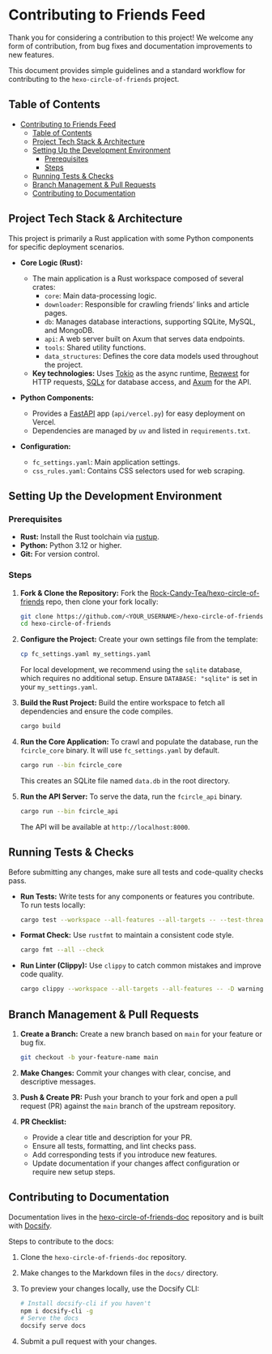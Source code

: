 # Contributing to Friends Feed

Thank you for considering a contribution to this project! We welcome any form of contribution, from bug fixes and documentation improvements to new features.

This document provides simple guidelines and a standard workflow for contributing to the `hexo-circle-of-friends` project.

## Table of Contents

- [Contributing to Friends Feed](#contributing-to-friends-feed)
  - [Table of Contents](#table-of-contents)
  - [Project Tech Stack & Architecture](#project-tech-stack--architecture)
  - [Setting Up the Development Environment](#setting-up-the-development-environment)
    - [Prerequisites](#prerequisites)
    - [Steps](#steps)
  - [Running Tests & Checks](#running-tests--checks)
  - [Branch Management & Pull Requests](#branch-management--pull-requests)
  - [Contributing to Documentation](#contributing-to-documentation)

## Project Tech Stack & Architecture

This project is primarily a Rust application with some Python components for specific deployment scenarios.

- **Core Logic (Rust):**

  - The main application is a Rust workspace composed of several crates:
    - `core`: Main data-processing logic.
    - `downloader`: Responsible for crawling friends’ links and article pages.
    - `db`: Manages database interactions, supporting SQLite, MySQL, and MongoDB.
    - `api`: A web server built on Axum that serves data endpoints.
    - `tools`: Shared utility functions.
    - `data_structures`: Defines the core data models used throughout the project.
  - **Key technologies:** Uses [Tokio](https://tokio.rs/) as the async runtime, [Reqwest](https://github.com/seanmonstar/reqwest) for HTTP requests, [SQLx](https://github.com/launchbadge/sqlx) for database access, and [Axum](https://github.com/tokio-rs/axum) for the API.

- **Python Components:**

  - Provides a [FastAPI](https://fastapi.tiangolo.com/) app (`api/vercel.py`) for easy deployment on Vercel.
  - Dependencies are managed by `uv` and listed in `requirements.txt`.

- **Configuration:**
  - `fc_settings.yaml`: Main application settings.
  - `css_rules.yaml`: Contains CSS selectors used for web scraping.

## Setting Up the Development Environment

### Prerequisites

- **Rust:** Install the Rust toolchain via [rustup](https://rustup.rs/).
- **Python:** Python 3.12 or higher.
- **Git:** For version control.

### Steps

1. **Fork & Clone the Repository:**
   Fork the [Rock-Candy-Tea/hexo-circle-of-friends](https://github.com/Rock-Candy-Tea/hexo-circle-of-friends) repo, then clone your fork locally:

   ```bash
   git clone https://github.com/<YOUR_USERNAME>/hexo-circle-of-friends.git
   cd hexo-circle-of-friends
   ```

2. **Configure the Project:**
   Create your own settings file from the template:

   ```bash
   cp fc_settings.yaml my_settings.yaml
   ```

   For local development, we recommend using the `sqlite` database, which requires no additional setup. Ensure `DATABASE: "sqlite"` is set in your `my_settings.yaml`.

3. **Build the Rust Project:**
   Build the entire workspace to fetch all dependencies and ensure the code compiles.

   ```bash
   cargo build
   ```

4. **Run the Core Application:**
   To crawl and populate the database, run the `fcircle_core` binary. It will use `fc_settings.yaml` by default.

   ```bash
   cargo run --bin fcircle_core
   ```

   This creates an SQLite file named `data.db` in the root directory.

5. **Run the API Server:**
   To serve the data, run the `fcircle_api` binary.

   ```bash
   cargo run --bin fcircle_api
   ```

   The API will be available at `http://localhost:8000`.

## Running Tests & Checks

Before submitting any changes, make sure all tests and code-quality checks pass.

- **Run Tests:**
  Write tests for any components or features you contribute. To run tests locally:

  ```bash
  cargo test --workspace --all-features --all-targets -- --test-threads=1
  ```

- **Format Check:**
  Use `rustfmt` to maintain a consistent code style.

  ```bash
  cargo fmt --all --check
  ```

- **Run Linter (Clippy):**
  Use `clippy` to catch common mistakes and improve code quality.

  ```bash
  cargo clippy --workspace --all-targets --all-features -- -D warnings
  ```

## Branch Management & Pull Requests

1. **Create a Branch:** Create a new branch based on `main` for your feature or bug fix.

   ```bash
   git checkout -b your-feature-name main
   ```

2. **Make Changes:** Commit your changes with clear, concise, and descriptive messages.

3. **Push & Create PR:** Push your branch to your fork and open a pull request (PR) against the `main` branch of the upstream repository.

4. **PR Checklist:**

   - Provide a clear title and description for your PR.
   - Ensure all tests, formatting, and lint checks pass.
   - Add corresponding tests if you introduce new features.
   - Update documentation if your changes affect configuration or require new setup steps.

## Contributing to Documentation

Documentation lives in the [hexo-circle-of-friends-doc](https://github.com/hiltay/hexo-circle-of-friends-doc) repository and is built with [Docsify](https://docsify.js.org/).

Steps to contribute to the docs:

1. Clone the `hexo-circle-of-friends-doc` repository.

2. Make changes to the Markdown files in the `docs/` directory.

3. To preview your changes locally, use the Docsify CLI:

   ```bash
   # Install docsify-cli if you haven't
   npm i docsify-cli -g
   # Serve the docs
   docsify serve docs
   ```

4. Submit a pull request with your changes.
